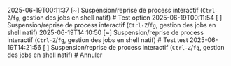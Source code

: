 2025-06-19T00:11:37	[~]	Suspension/reprise de process interactif (`Ctrl-Z`/`fg`, gestion des jobs en shell natif)	# Test option
2025-06-19T00:11:54	[ ]	Suspension/reprise de process interactif (`Ctrl-Z`/`fg`, gestion des jobs en shell natif)
2025-06-19T14:10:50	[~]	Suspension/reprise de process interactif (`Ctrl-Z`/`fg`, gestion des jobs en shell natif)	# Test test
2025-06-19T14:21:56	[ ]	Suspension/reprise de process interactif (`Ctrl-Z`/`fg`, gestion des jobs en shell natif)	# Annuler
